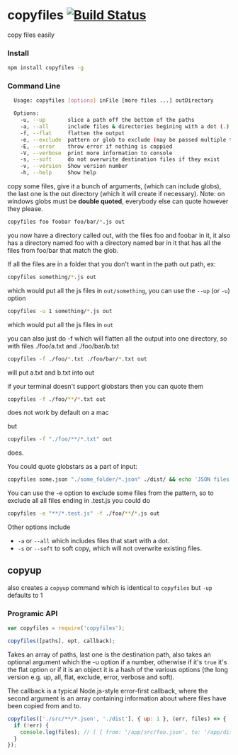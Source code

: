 copyfiles [![Build Status](https://travis-ci.org/calvinmetcalf/copyfiles.svg)](https://travis-ci.org/calvinmetcalf/copyfiles)
===

copy files easily

### Install

```bash
npm install copyfiles -g
```
### Command Line

```bash
  Usage: copyfiles [options] inFile [more files ...] outDirectory

  Options:
    -u, --up       slice a path off the bottom of the paths               [number]
    -a, --all      include files & directories begining with a dot (.)   [boolean]
    -f, --flat     flatten the output                                    [boolean]
    -e, --exclude  pattern or glob to exclude (may be passed multiple times)
    -E, --error    throw error if nothing is coppied                     [boolean]
    -V, --verbose  print more information to console                     [boolean]
    -s, --soft     do not overwrite destination files if they exist      [boolean]
    -v, --version  Show version number                                   [boolean]
    -h, --help     Show help                                             [boolean]
```

copy some files, give it a bunch of arguments, (which can include globs), the last one
is the out directory (which it will create if necessary).  Note: on windows globs must be **double quoted**, everybody else can quote however they please.

```bash
copyfiles foo foobar foo/bar/*.js out
```

you now have a directory called out, with the files foo and foobar in it, it also has a directory named foo with a directory named
bar in it that has all the files from foo/bar that match the glob.

If all the files are in a folder that you don't want in the path out path, ex:

```bash
copyfiles something/*.js out
```

which would put all the js files in `out/something`, you can use the `--up` (or `-u`) option

```bash
copyfiles -u 1 something/*.js out
```

which would put all the js files in `out`

you can also just do -f which will flatten all the output into one directory, so with files ./foo/a.txt and ./foo/bar/b.txt

```bash
copyfiles -f ./foo/*.txt ./foo/bar/*.txt out
```

will put a.txt and b.txt into out

if your terminal doesn't support globstars then you can quote them

```bash
copyfiles -f ./foo/**/*.txt out
```

does not work by default on a mac

but

```bash
copyfiles -f "./foo/**/*.txt" out
```

does.

You could quote globstars as a part of input:
```bash
copyfiles some.json "./some_folder/*.json" ./dist/ && echo 'JSON files copied.'
```

You can use the -e option to exclude some files from the pattern, so to exclude all all files ending in .test.js you could do

```bash
copyfiles -e "**/*.test.js" -f ./foo/**/*.js out
```

Other options include

- `-a` or `--all` which includes files that start with a dot.
- `-s` or `--soft` to soft copy, which will not overwrite existing files.

## copyup

also creates a `copyup` command which is identical to `copyfiles` but `-up` defaults to 1

### Programic API

```js
var copyfiles = require('copyfiles');

copyfiles([paths], opt, callback);
```

Takes an array of paths, last one is the destination path, also takes an optional argument which the -u option if a number, otherwise if it's `true` it's the flat option or if it is an object it is a hash of the various options (the long version e.g. up, all, flat, exclude, error, verbose and soft).

The callback is a typical Node.js-style error-first callback, where the second argument is an array containing information about where files have been copied from and to.

```js
copyfiles(['./src/**/*.json', './dist'], { up: 1 }, (err, files) => {
  if (!err) {
    console.log(files); // [ { from: '/app/src/foo.json', to: '/app/dist/foo.json' } ]
  }
});
```
